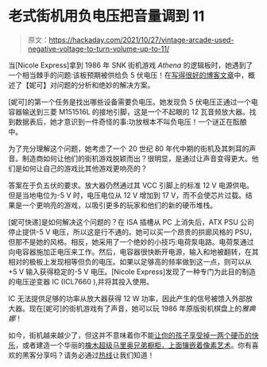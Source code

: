 # 老式街机用负电压把音量调到 11

> 原文：<https://hackaday.com/2021/10/27/vintage-arcade-used-negative-voltage-to-turn-volume-up-to-11/>

当[Nicole Express]拿到 1986 年 SNK 街机游戏 *Athena* 的逻辑板时，她遇到了一个相当棘手的问题:该板预期被供给负 5 伏电压！在[写得很好的博客文章](https://nicole.express/2021/dont-be-so-negative.html)中，概述了【妮可】对问题的分析和绝妙的解决方案。

[妮可]的第一个任务是找出哪些设备需要负电压。她发现负 5 伏电压正通过一个电容器输送到三菱 M151516L 的接地引脚，这是一个不起眼的 12 瓦音频放大器。找到数据表后，她才意识到一件奇怪的事:功放根本不叫负电压！一个谜正在酝酿中。

为了充分理解这个问题，她考虑了一个 20 世纪 80 年代中期的街机及其刺耳的声音。制造商如何让他们的街机游戏脱颖而出？很明显，是通过让声音变得更大。他们是如何让自己的游戏比其他游戏更响亮的？

答案在于负五伏的要求。放大器仍然通过其 VCC 引脚上的标准 12 V 电源供电。但是当地电位为-5 V 时，电压电位从 12 V 增加到 17 V，而不会使芯片过载。结果是一个更响亮的游戏，以吸引更多的玩家和他们的新的硬币堆栈。

[妮可快递]是如何解决这个问题的？在 ISA 插槽从 PC 上消失后，ATX PSU 公司停止提供-5 V 电压，所以这是行不通的。她可以买一个昂贵的拱廊风格的 PSU，但那不是她的风格。相反，她采用了一个绝妙的小技巧:电荷泵电路。电荷泵通过向电容器施加正电压来工作。然后，电容器很快断开电源，输入和地被翻转，在其相对的极板上发现相等但负的电压。如果以足够高的频率做到这一点，则可以从+5 V 输入获得稳定的-5 V 电压。[Nicole Express]发现了一种专门为此目的制造的电压逆变器 IC (ICL7660 ),并将其投入使用。

IC 无法提供足够的功率从放大器获得 12 W 功率，因此产生的信号被馈入外部放大器。现在[妮可]的街机游戏有了声音，她可以玩 1986 年原版街机棋盘上的*雅典娜*！

如今，街机越来越少了，但这并不意味着你不能[让你的孩子享受掉一两个硬币的快乐](https://hackaday.com/2020/10/06/toddler-arcade-cabinet-is-a-stand-up-job/)，或者建造一个华丽的[橡木超级马里奥兄弟橱柜，上面镶嵌着像素艺术](https://hackaday.com/2021/01/08/solid-oak-arcade-cabinet-when-particle-board-wont-do/)。你有喜欢的黑客分享吗？请务必通过[热线](https://hackaday.com/submit-a-tip/)让我们知道！